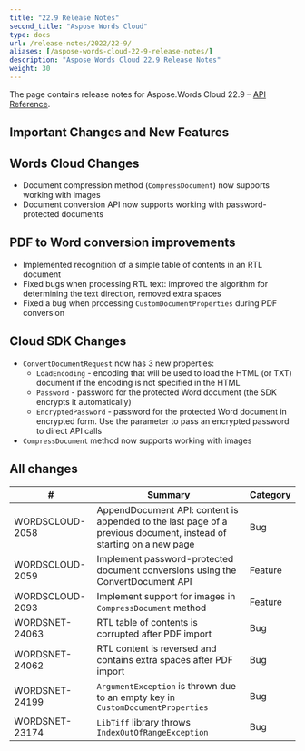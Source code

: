 ```yaml
---
title: "22.9 Release Notes"
second_title: "Aspose Words Cloud"
type: docs
url: /release-notes/2022/22-9/
aliases: [/aspose-words-cloud-22-9-release-notes/]
description: "Aspose Words Cloud 22.9 Release Notes"
weight: 30
---
```


The page contains release notes for Aspose.Words Cloud 22.9 – [API Reference](https://apireference.aspose.cloud/words/).

## Important Changes and New Features

## Words Cloud Changes

- Document compression method (`CompressDocument`) now supports working with images
- Document conversion API now supports working with password-protected documents


## PDF to Word conversion improvements

- Implemented recognition of a simple table of contents in an RTL document
- Fixed bugs when processing RTL text: improved the algorithm for determining the text direction, removed extra spaces
- Fixed a bug when processing `CustomDocumentProperties` during PDF conversion


## Cloud SDK Changes

- `ConvertDocumentRequest` now has 3 new properties:
  - `LoadEncoding` - encoding that will be used to load the HTML (or TXT) document if the encoding is not specified in the HTML
  - `Password` - password for the protected Word document (the SDK encrypts it automatically)
  - `EncryptedPassword` - password for the protected Word document in encrypted form. Use the parameter to pass an encrypted password to direct API calls
- `CompressDocument` method now supports working with images

## All changes

| #               | Summary                                                                                              | Category |
|-----------------|------------------------------------------------------------------------------------------------------|----------|
| WORDSCLOUD-2058 | AppendDocument API: content is appended to the last page of a previous document, instead of starting on a new page | Bug      |
| WORDSCLOUD-2059 | Implement password-protected document conversions using the ConvertDocument API                      | Feature  |
| WORDSCLOUD-2093 | Implement support for images in `CompressDocument` method                                            | Feature  |
| WORDSNET-24063  | RTL table of contents is corrupted after PDF import                                                  | Bug      |
| WORDSNET-24062  | RTL content is reversed and contains extra spaces after PDF import                                   | Bug      |
| WORDSNET-24199  | `ArgumentException` is thrown due to an empty key in `CustomDocumentProperties`                      | Bug      |
| WORDSNET-23174  | `LibTiff` library throws `IndexOutOfRangeException`                                                  | Bug      |